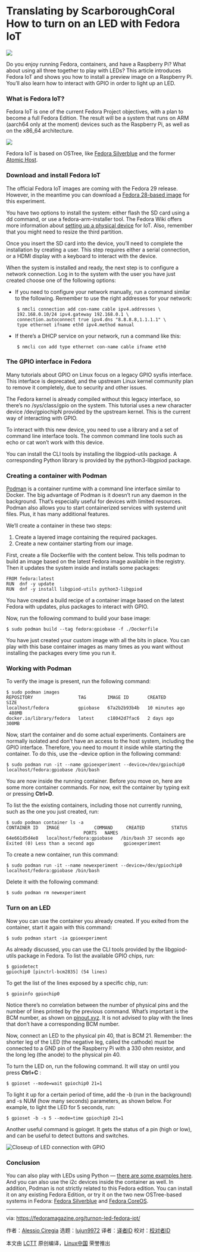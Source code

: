 Translating by ScarboroughCoral
How to turn on an LED with Fedora IoT
======

![](https://fedoramagazine.org/wp-content/uploads/2018/08/LED-IoT-816x345.jpg)

Do you enjoy running Fedora, containers, and have a Raspberry Pi? What about using all three together to play with LEDs? This article introduces Fedora IoT and shows you how to install a preview image on a Raspberry Pi. You’ll also learn how to interact with GPIO in order to light up an LED.

### What is Fedora IoT?

Fedora IoT is one of the current Fedora Project objectives, with a plan to become a full Fedora Edition. The result will be a system that runs on ARM (aarch64 only at the moment) devices such as the Raspberry Pi, as well as on the x86_64 architecture.

![][1]

Fedora IoT is based on OSTree, like [Fedora Silverblue][2] and the former [Atomic Host][3].

### Download and install Fedora IoT

The official Fedora IoT images are coming with the Fedora 29 release. However, in the meantime you can download a [Fedora 28-based image][4] for this experiment.

You have two options to install the system: either flash the SD card using a dd command, or use a fedora-arm-installer tool. The Fedora Wiki offers more information about [setting up a physical device][5] for IoT. Also, remember that you might need to resize the third partition.

Once you insert the SD card into the device, you’ll need to complete the installation by creating a user. This step requires either a serial connection, or a HDMI display with a keyboard to interact with the device.

When the system is installed and ready, the next step is to configure a network connection. Log in to the system with the user you have just created choose one of the following options:

  * If you need to configure your network manually, run a command similar to the following. Remember to use the right addresses for your network:
```
    $ nmcli connection add con-name cable ipv4.addresses \
    192.168.0.10/24 ipv4.gateway 192.168.0.1 \
    connection.autoconnect true ipv4.dns "8.8.8.8,1.1.1.1" \
    type ethernet ifname eth0 ipv4.method manual

```

  * If there’s a DHCP service on your network, run a command like this:

```
    $ nmcli con add type ethernet con-name cable ifname eth0
```




### **The GPIO interface in Fedora**

Many tutorials about GPIO on Linux focus on a legacy GPIO sysfis interface. This interface is deprecated, and the upstream Linux kernel community plan to remove it completely, due to security and other issues.

The Fedora kernel is already compiled without this legacy interface, so there’s no /sys/class/gpio on the system. This tutorial uses a new character device /dev/gpiochipN provided by the upstream kernel. This is the current way of interacting with GPIO.

To interact with this new device, you need to use a library and a set of command line interface tools. The common command line tools such as echo or cat won’t work with this device.

You can install the CLI tools by installing the libgpiod-utils package. A corresponding Python library is provided by the python3-libgpiod package.

### **Creating a container with Podman**

[Podman][6] is a container runtime with a command line interface similar to Docker. The big advantage of Podman is it doesn’t run any daemon in the background. That’s especially useful for devices with limited resources. Podman also allows you to start containerized services with systemd unit files. Plus, it has many additional features.

We’ll create a container in these two steps:

  1. Create a layered image containing the required packages.
  2. Create a new container starting from our image.



First, create a file Dockerfile with the content below. This tells podman to build an image based on the latest Fedora image available in the registry. Then it updates the system inside and installs some packages:

```
FROM fedora:latest
RUN  dnf -y update
RUN  dnf -y install libgpiod-utils python3-libgpiod

```

You have created a build recipe of a container image based on the latest Fedora with updates, plus packages to interact with GPIO.

Now, run the following command to build your base image:

```
$ sudo podman build --tag fedora:gpiobase -f ./Dockerfile

```

You have just created your custom image with all the bits in place. You can play with this base container images as many times as you want without installing the packages every time you run it.

### Working with Podman

To verify the image is present, run the following command:

```
$ sudo podman images
REPOSITORY                 TAG        IMAGE ID       CREATED          SIZE
localhost/fedora           gpiobase   67a2b2b93b4b   10 minutes ago  488MB
docker.io/library/fedora   latest     c18042d7fac6   2 days ago     300MB

```

Now, start the container and do some actual experiments. Containers are normally isolated and don’t have an access to the host system, including the GPIO interface. Therefore, you need to mount it inside while starting the container. To do this, use the –device option in the following command:

```
$ sudo podman run -it --name gpioexperiment --device=/dev/gpiochip0 localhost/fedora:gpiobase /bin/bash

```

You are now inside the running container. Before you move on, here are some more container commands. For now, exit the container by typing exit or pressing **Ctrl+D**.

To list the the existing containers, including those not currently running, such as the one you just created, run:

```
$ sudo podman container ls -a
CONTAINER ID   IMAGE             COMMAND     CREATED          STATUS                              PORTS   NAMES
64e661d5d4e8   localhost/fedora:gpiobase   /bin/bash 37 seconds ago Exited (0) Less than a second ago           gpioexperiment

```

To create a new container, run this command:

```
$ sudo podman run -it --name newexperiment --device=/dev/gpiochip0 localhost/fedora:gpiobase /bin/bash

```

Delete it with the following command:

```
$ sudo podman rm newexperiment

```

### **Turn on an LED**

Now you can use the container you already created. If you exited from the container, start it again with this command:

```
$ sudo podman start -ia gpioexperiment

```

As already discussed, you can use the CLI tools provided by the libgpiod-utils package in Fedora. To list the available GPIO chips, run:

```
$ gpiodetect
gpiochip0 [pinctrl-bcm2835] (54 lines)

```

To get the list of the lines exposed by a specific chip, run:

```
$ gpioinfo gpiochip0

```

Notice there’s no correlation between the number of physical pins and the number of lines printed by the previous command. What’s important is the BCM number, as shown on [pinout.xyz][7]. It is not advised to play with the lines that don’t have a corresponding BCM number.

Now, connect an LED to the physical pin 40, that is BCM 21. Remember: the shorter leg of the LED (the negative leg, called the cathode) must be connected to a GND pin of the Raspberry Pi with a 330 ohm resistor, and the long leg (the anode) to the physical pin 40.

To turn the LED on, run the following command. It will stay on until you press **Ctrl+C** :

```
$ gpioset --mode=wait gpiochip0 21=1

```

To light it up for a certain period of time, add the -b (run in the background) and -s NUM (how many seconds) parameters, as shown below. For example, to light the LED for 5 seconds, run:

```
$ gpioset -b -s 5 --mode=time gpiochip0 21=1

```

Another useful command is gpioget. It gets the status of a pin (high or low), and can be useful to detect buttons and switches.

![Closeup of LED connection with GPIO][8]

### **Conclusion**

You can also play with LEDs using Python — [there are some examples here][9]. And you can also use the i2c devices inside the container as well. In addition, Podman is not strictly related to this Fedora edition. You can install it on any existing Fedora Edition, or try it on the two new OSTree-based systems in Fedora: [Fedora Silverblue][2] and [Fedora CoreOS][10].


--------------------------------------------------------------------------------

via: https://fedoramagazine.org/turnon-led-fedora-iot/

作者：[Alessio Ciregia][a]
选题：[lujun9972](https://github.com/lujun9972)
译者：[译者ID](https://github.com/译者ID)
校对：[校对者ID](https://github.com/校对者ID)

本文由 [LCTT](https://github.com/LCTT/TranslateProject) 原创编译，[Linux中国](https://linux.cn/) 荣誉推出

[a]: http://alciregi.id.fedoraproject.org/
[1]: https://fedoramagazine.org/wp-content/uploads/2018/08/oled-1024x768.png
[2]: https://teamsilverblue.org/
[3]: https://www.projectatomic.io/
[4]: https://kojipkgs.fedoraproject.org/compose/iot/latest-Fedora-IoT-28/compose/IoT/
[5]: https://fedoraproject.org/wiki/InternetOfThings/GettingStarted#Setting_up_a_Physical_Device
[6]: https://github.com/containers/libpod
[7]: https://pinout.xyz/
[8]: https://fedoramagazine.org/wp-content/uploads/2018/08/breadboard-1024x768.png
[9]: https://github.com/brgl/libgpiod/tree/master/bindings/python/examples
[10]: https://coreos.fedoraproject.org/
